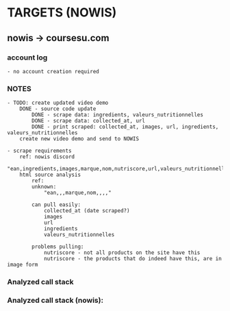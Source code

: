 # TARGETS (NOWIS)

## nowis -> coursesu.com
### account log
    - no account creation required

### **NOTES**
    - TODO: create updated video demo
        DONE - source code update 
            DONE - scrape data: ingredients, valeurs_nutritionnelles
            DONE - scrape data: collected_at, url
            DONE - print scraped: collected_at, images, url, ingredients, valeurs_nutritionnelles 
        create new video demo and send to NOWIS
         
    - scrape requirements
        ref: nowis discord
            "ean,ingredients,images,marque,nom,nutriscore,url,valeurs_nutritionnelles,collected_at"
        html source analysis
            ref: 
            unknown:
                "ean,,,marque,nom,,,,"

            can pull easily:
                collected_at (date scraped?)
                images
                url
                ingredients
                valeurs_nutritionnelles

            problems pulling:
                nutriscore - not all products on the site have this
                nutriscore - the products that do indeed have this, are in image form

### Analyzed call stack      
    

### Analyzed call stack (nowis):
    



